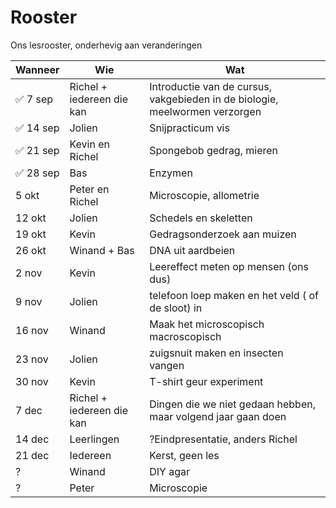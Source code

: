 # Rooster

Ons lesrooster, onderhevig aan veranderingen

Wanneer|Wie|Wat
---|---|---
:white_check_mark: 7 sep|Richel + iedereen die kan|Introductie van de cursus, vakgebieden in de biologie, meelwormen verzorgen
:white_check_mark: 14 sep|Jolien|Snijpracticum vis
:white_check_mark: 21 sep|Kevin en Richel|Spongebob gedrag, mieren
:white_check_mark: 28 sep|Bas|Enzymen
5 okt|Peter en Richel|Microscopie, allometrie
12 okt|Jolien|Schedels en skeletten
19 okt|Kevin|Gedragsonderzoek aan muizen
26 okt|Winand + Bas|DNA uit aardbeien
2 nov|Kevin|Leereffect meten op mensen (ons dus)
9 nov|Jolien|telefoon loep maken en het veld ( of de sloot) in
16 nov|Winand|Maak het microscopisch macroscopisch
23 nov|Jolien|zuigsnuit maken en insecten vangen
30 nov|Kevin|T-shirt geur experiment
7 dec|Richel + iedereen die kan|Dingen die we niet gedaan hebben, maar volgend jaar gaan doen
14 dec|Leerlingen|?Eindpresentatie, anders Richel
21 dec|Iedereen|Kerst, geen les
?|Winand|DIY agar
?|Peter|Microscopie
